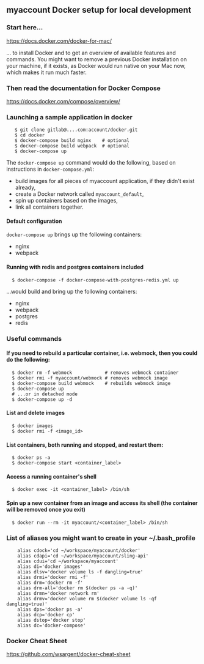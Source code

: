 ## myaccount Docker setup for local development

### Start here...

https://docs.docker.com/docker-for-mac/

... to install Docker and to get an overview of available features and commands. You might want to remove a previous Docker installation on your machine, if it exists, as Docker would run native on your Mac now, which makes it run much faster.

### Then read the documentation for Docker Compose

https://docs.docker.com/compose/overview/

### Launching a sample application in docker

       $ git clone gitlab@....com:account/docker.git
       $ cd docker
       $ docker-compose build nginx    # optional
       $ docker-compose build webpack  # optional
       $ docker-compose up

The `docker-compose up` command would do the following, based on instructions in `docker-compose.yml`:
 - build images for all pieces of myaccount application, if they didn't exist already,
 - create a Docker network called `myaccount_default`,
 - spin up containers based on the images,
 - link all containers together.


#### Default configuration

`docker-compose up` brings up the following containers:

- nginx
- webpack

#### Running with redis and postgres containers included

      $ docker-compose -f docker-compose-with-postgres-redis.yml up

...would build and bring up the following containers:

- nginx
- webpack
- postgres
- redis


### Useful commands

#### If you need to rebuild a particular container, i.e. webmock, then you could do the following:

      $ docker rm -f webmock            # removes webmock container
      $ docker rmi -f myaccount/webmock # removes webmock image
      $ docker-compose build webmock    # rebuilds webmock image
      $ docker-compose up
      # ...or in detached mode
      $ docker-compose up -d

#### List and delete images

      $ docker images
      $ docker rmi -f <image_id>

#### List containers, both running and stopped, and restart them:

      $ docker ps -a
      $ docker-compose start <container_label>

#### Access a running container's shell

      $ docker exec -it <container_label> /bin/sh

#### Spin up a new container from an image and access its shell (the container will be removed once you exit)

      $ docker run --rm -it myaccount/<container_label> /bin/sh

### List of aliases you might want to create in your ~/.bash_profile

        alias cdock='cd ~/workspace/myaccount/docker'
        alias cdapi='cd ~/workspace/myaccount/sling-api'
        alias cdui='cd ~/workspace/myaccount'
        alias di='docker images'
        alias dlsv='docker volume ls -f dangling=true'
        alias drmi='docker rmi -f'
        alias drm='docker rm -f'
        alias drm-all='docker rm $(docker ps -a -q)'
        alias drmn='docker network rm'
        alias drmv='docker volume rm $(docker volume ls -qf dangling=true)'
        alias dps='docker ps -a'
        alias dcp='docker cp'
        alias dstop='docker stop'
        alias dc='docker-compose'


### Docker Cheat Sheet

https://github.com/wsargent/docker-cheat-sheet


